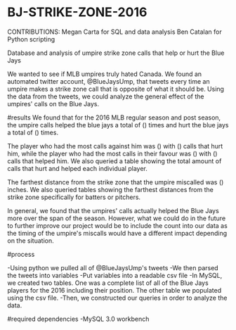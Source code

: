 # BJ-STRIKE-ZONE-2016
CONTRIBUTIONS:
Megan Carta for SQL and data analysis
Ben Catalan for Python scripting

Database and analysis of umpire strike zone calls that help or hurt the Blue Jays 

We wanted to see if MLB umpires truly hated Canada. 
We found an automated twitter account, @BlueJaysUmp, that tweets every time an umpire makes a strike zone call that is opposite of what it should be.  Using the data from the tweets, we could analyze the  general effect of the umpires' calls on the Blue Jays.


#results
We found that for the 2016 MLB regular season and post season, the umpire calls helped the blue jays a total of () times and hurt the blue jays a total of () times.

The player who had the most calls against him was () with () calls that hurt him, while the player who had the most calls in their favour was () with () calls that helped him.
We also queried a table showing the total amount of calls that hurt and helped each individual player.

The farthest distance from the strike zone that the umpire miscalled was () inches.
We also queried tables showing the farthest distances from the strike zone specifically for batters or pitchers.

In general, we found that the umpires' calls actually helped the Blue Jays more over the span of the season.
However, what we could do in the future to further improve our project would be to include the count into our data as the timing of the umpire's miscalls would have a different impact depending on the situation.


#process

-Using python we pulled all of @BlueJaysUmp's tweets
-We then parsed the tweets into variables
-Put variables into a readable csv file
-In MySQL, we created two tables.  One was a complete list of all of the Blue Jays players for the 2016 including their position.
                                   The other table we populated using the csv file.
-Then, we constructed our queries in order to analyze the data.


#required dependencies
-MySQL 3.0 workbench
